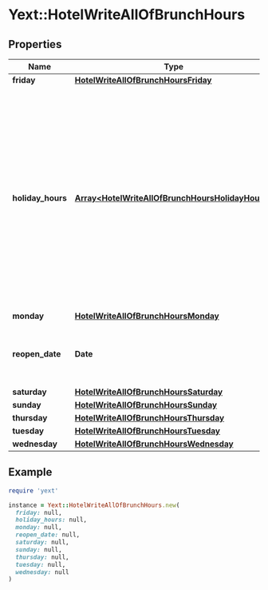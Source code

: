 # Yext::HotelWriteAllOfBrunchHours

## Properties

| Name | Type | Description | Notes |
| ---- | ---- | ----------- | ----- |
| **friday** | [**HotelWriteAllOfBrunchHoursFriday**](HotelWriteAllOfBrunchHoursFriday.md) |  | [optional] |
| **holiday_hours** | [**Array&lt;HotelWriteAllOfBrunchHoursHolidayHours&gt;**](HotelWriteAllOfBrunchHoursHolidayHours.md) |  **NOTE:** The list of Holiday Hours that you send us must be comprehensive. For example, if you send us a list of Holiday Hours that does not include Holiday Hours that you sent in your last update, Yext considers the missing Holiday Hours to be deleted, and we remove them.   Array must be ordered.  | [optional] |
| **monday** | [**HotelWriteAllOfBrunchHoursMonday**](HotelWriteAllOfBrunchHoursMonday.md) |  | [optional] |
| **reopen_date** | **Date** |  Date must be on or after 1970-01-01 Date must be before or on 2038-01-01 | [optional] |
| **saturday** | [**HotelWriteAllOfBrunchHoursSaturday**](HotelWriteAllOfBrunchHoursSaturday.md) |  | [optional] |
| **sunday** | [**HotelWriteAllOfBrunchHoursSunday**](HotelWriteAllOfBrunchHoursSunday.md) |  | [optional] |
| **thursday** | [**HotelWriteAllOfBrunchHoursThursday**](HotelWriteAllOfBrunchHoursThursday.md) |  | [optional] |
| **tuesday** | [**HotelWriteAllOfBrunchHoursTuesday**](HotelWriteAllOfBrunchHoursTuesday.md) |  | [optional] |
| **wednesday** | [**HotelWriteAllOfBrunchHoursWednesday**](HotelWriteAllOfBrunchHoursWednesday.md) |  | [optional] |

## Example

```ruby
require 'yext'

instance = Yext::HotelWriteAllOfBrunchHours.new(
  friday: null,
  holiday_hours: null,
  monday: null,
  reopen_date: null,
  saturday: null,
  sunday: null,
  thursday: null,
  tuesday: null,
  wednesday: null
)
```

